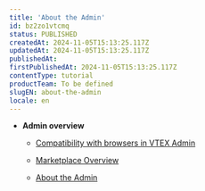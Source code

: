 ```yaml
---
title: 'About the Admin'
id: bz2zo1vtcmq
status: PUBLISHED
createdAt: 2024-11-05T15:13:25.117Z
updatedAt: 2024-11-05T15:13:25.117Z
publishedAt: 
firstPublishedAt: 2024-11-05T15:13:25.117Z
contentType: tutorial
productTeam: To be defined
slugEN: about-the-admin
locale: en
---
```


- **Admin overview**

  - [Compatibility with browsers in VTEX Admin](en/docs/tutorial/compatibility-with-browsers-in-the-admin-module)
  - [Marketplace Overview](en/docs/tutorial/marketplace-overview)


  - [About the Admin](en/docs/tutorial/index-en-tutorial-about-the-admin)


